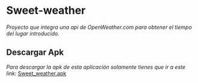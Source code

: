 # Sweet-weather
_Proyecto que integra una api de OpenWeather.com para obtener el tiempo del lugar introducido._

## Descargar Apk
_Para descargar la apk de esta aplicación solamente tienes que ir a este link:_ [Sweet_weather.apk](dist/app-debug.apk)
